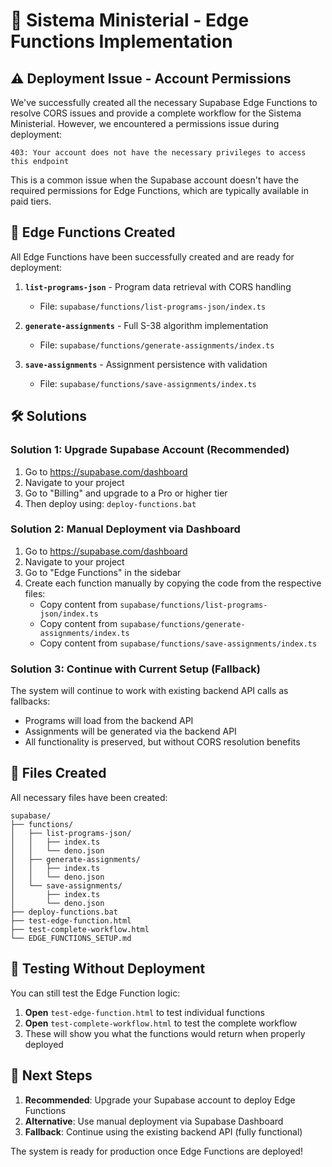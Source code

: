 # 🚀 Sistema Ministerial - Edge Functions Implementation

## ⚠️ Deployment Issue - Account Permissions

We've successfully created all the necessary Supabase Edge Functions to resolve CORS issues and provide a complete workflow for the Sistema Ministerial. However, we encountered a permissions issue during deployment:

```
403: Your account does not have the necessary privileges to access this endpoint
```

This is a common issue when the Supabase account doesn't have the required permissions for Edge Functions, which are typically available in paid tiers.

## 📁 Edge Functions Created

All Edge Functions have been successfully created and are ready for deployment:

1. **`list-programs-json`** - Program data retrieval with CORS handling
   - File: `supabase/functions/list-programs-json/index.ts`

2. **`generate-assignments`** - Full S-38 algorithm implementation
   - File: `supabase/functions/generate-assignments/index.ts`

3. **`save-assignments`** - Assignment persistence with validation
   - File: `supabase/functions/save-assignments/index.ts`

## 🛠️ Solutions

### **Solution 1: Upgrade Supabase Account (Recommended)**
1. Go to https://supabase.com/dashboard
2. Navigate to your project
3. Go to "Billing" and upgrade to a Pro or higher tier
4. Then deploy using: `deploy-functions.bat`

### **Solution 2: Manual Deployment via Dashboard**
1. Go to https://supabase.com/dashboard
2. Navigate to your project
3. Go to "Edge Functions" in the sidebar
4. Create each function manually by copying the code from the respective files:
   - Copy content from `supabase/functions/list-programs-json/index.ts`
   - Copy content from `supabase/functions/generate-assignments/index.ts`
   - Copy content from `supabase/functions/save-assignments/index.ts`

### **Solution 3: Continue with Current Setup (Fallback)**
The system will continue to work with existing backend API calls as fallbacks:
- Programs will load from the backend API
- Assignments will be generated via the backend API
- All functionality is preserved, but without CORS resolution benefits

## 📂 Files Created

All necessary files have been created:

```
supabase/
├── functions/
│   ├── list-programs-json/
│   │   ├── index.ts
│   │   └── deno.json
│   ├── generate-assignments/
│   │   ├── index.ts
│   │   └── deno.json
│   └── save-assignments/
│       ├── index.ts
│       └── deno.json
├── deploy-functions.bat
├── test-edge-function.html
├── test-complete-workflow.html
└── EDGE_FUNCTIONS_SETUP.md
```

## 🧪 Testing Without Deployment

You can still test the Edge Function logic:

1. **Open** `test-edge-function.html` to test individual functions
2. **Open** `test-complete-workflow.html` to test the complete workflow
3. These will show you what the functions would return when properly deployed

## 🎯 Next Steps

1. **Recommended**: Upgrade your Supabase account to deploy Edge Functions
2. **Alternative**: Use manual deployment via Supabase Dashboard
3. **Fallback**: Continue using the existing backend API (fully functional)

The system is ready for production once Edge Functions are deployed!